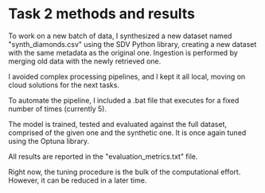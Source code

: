 # Task 2 methods and results

To work on a new batch of data, I synthesized a new dataset named "synth_diamonds.csv" using the SDV 
Python library, creating a new dataset with the same metadata as the original one. Ingestion
is performed by merging old data with the newly retrieved one.

I avoided complex processing pipelines, and I kept it all local, moving on cloud solutions for
the next tasks.

To automate the pipeline, I included a .bat file that executes for a fixed number of times 
(currently 5).

The model is trained, tested and evaluated against the full dataset, comprised of the given
one and the synthetic one. It is once again tuned using the Optuna library.

All results are reported in the "evaluation_metrics.txt" file.

Right now, the tuning procedure is the bulk of the computational effort. However, it can
be reduced in a later time.